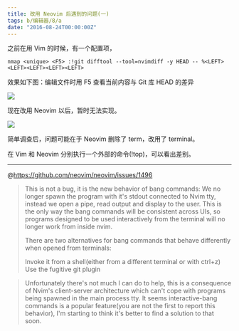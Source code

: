 ```yaml
---
title: 改用 Neovim 后遇到的问题(一)
tags: b/编辑器/8/a
date: "2016-08-24T00:00:00Z"
---
```


之前在用 Vim 的时候，有一个配置项，

    nmap <unique> <F5> :!git difftool --tool=nvimdiff -y HEAD -- %<LEFT><LEFT><LEFT><LEFT><LEFT>

效果如下图：编辑文件时用 F5 查看当前内容与 Git 库 HEAD 的差异

![](https://blog.du1ab.org/2016/vim.gif)

现在改用 Neovim 以后，暂时无法实现。

![](https://blog.du1ab.org/2016/nvim.gif)

简单调查后，问题可能在于 Neovim 删除了 term，改用了 terminal。

在 Vim 和 Neovim 分别执行一个外部的命令(!top)，可以看出差别。

---

@https://github.com/neovim/neovim/issues/1496
> This is not a bug, it is the new behavior of bang commands: We no longer spawn the program with it's stdout connected to Nvim tty, instead we open a pipe, read output and display to the user. This is the only way the bang commands will be consistent across UIs, so programs designed to be used interactively from the terminal will no longer work from inside nvim.
> 
> There are two alternatives for bang commands that behave differently when opened from terminals:
> 
> Invoke it from a shell(either from a different terminal or with ctrl+z)
> Use the fugitive git plugin

> Unfortunately there's not much I can do to help, this is a consequence of Nvim's client-server architecture which can't cope with programs being spawned in the main process tty.
> It seems interactive-bang commands is a popular feature(you are not the first to report this behavior), I'm starting to think it's better to find a solution to that soon.

